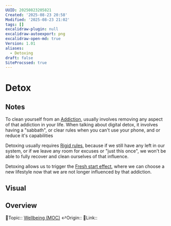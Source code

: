 ```yaml
---
UUID: 20250823205821
Created: '2025-08-23 20:58'
Modified: '2025-08-23 21:02'
tags: []
excalidraw-plugin: null
excalidraw-autoexport: png
excalidraw-open-md: true
Version: 1.01
aliases:
  - Detoxing
draft: false
SiteProcssed: true
---
```


# Detox

## Notes

To clean yourself from an [Addiction](/notes/addiction.md), usually involves removing any aspect of that addiction in your life. When talking about digital detox, it involves having a "sabbath", or clear rules when you can't use your phone, and or reduce it's capabilities

Detoxing usually requires [Rigid rules](/notes/rigid-rules.md), because if we still have any left in our system, or if we leave any room for excuses or "just this once", we won't be able to fully recover and clean ourselves of that influence.

Detoxing allows us to trigger the [Fresh start effect](/notes/clean-slate.md), where we can choose a new lifestyle now that we are not longer influenced by that addiction.

## Visual

## Overview
🔼Topic:: [Wellbeing (MOC)](/mocs/wellbeing-moc.md)
↩️Origin::
🔗Link::
